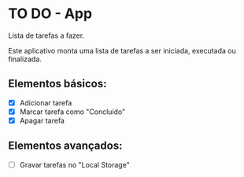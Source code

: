 # TO DO - App

Lista de tarefas a fazer.

Este aplicativo monta uma lista de tarefas a ser iniciada, executada ou finalizada.

## Elementos básicos:

- [x] Adicionar tarefa
- [x] Marcar tarefa como "Concluido"
- [x] Apagar tarefa

## Elementos avançados:

- [ ] Gravar tarefas no "Local Storage"